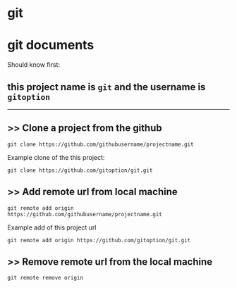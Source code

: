 # git
# git documents

Should know first: 
## this project name is `git` and the username is `gitoption`

***

## >> Clone a project from the github

`git clone https://github.com/githubusername/projectname.git`

Example clone of the this project:

`git clone https://github.com/gitoption/git.git`

## >> Add remote url from local machine
`git remote add origin https://github.com/githubusername/projectname.git`

Example add of this project url

`git remote add origin https://github.com/gitoption/git.git`

## >> Remove remote url from the local machine

`git remote remove origin`
